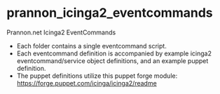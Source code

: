 # prannon_icinga2_eventcommands
Prannon.net Icinga2 EventCommands

* Each folder contains a single eventcommand script.
* Each eventcommand definition is accompanied by example icinga2 eventcommand/service object definitions, and an example puppet definition.
* The puppet definitions utilize this puppet forge module: https://forge.puppet.com/icinga/icinga2/readme 
